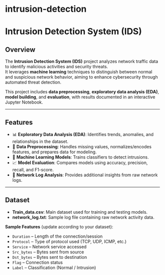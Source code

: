 # intrusion-detection
# Intrusion Detection System (IDS)

## Overview
The **Intrusion Detection System (IDS)** project analyzes network traffic data to identify malicious activities and security threats.  
It leverages **machine learning** techniques to distinguish between normal and suspicious network behavior, aiming to enhance cybersecurity through automated threat detection.

This project includes **data preprocessing**, **exploratory data analysis (EDA)**, **model building**, and **evaluation**, with results documented in an interactive Jupyter Notebook.

---

## Features
- 📊 **Exploratory Data Analysis (EDA)**: Identifies trends, anomalies, and relationships in the dataset.
- 🧹 **Data Preprocessing**: Handles missing values, normalizes/encodes features, and prepares data for modeling.
- 🤖 **Machine Learning Models**: Trains classifiers to detect intrusions.
- 📈 **Model Evaluation**: Compares models using accuracy, precision, recall, and F1-score.
- 📂 **Network Log Analysis**: Provides additional insights from raw network logs.

---

## Dataset
- **Train_data.csv**: Main dataset used for training and testing models.
- **network_log.txt**: Sample log file containing raw network activity data.

**Sample Features** (update according to your dataset):
- `Duration` – Length of the connection/session
- `Protocol` – Type of protocol used (TCP, UDP, ICMP, etc.)
- `Service` – Network service accessed
- `Src_bytes` – Bytes sent from source
- `Dst_bytes` – Bytes sent to destination
- `Flag` – Connection status
- `Label` – Classification (Normal / Intrusion)


